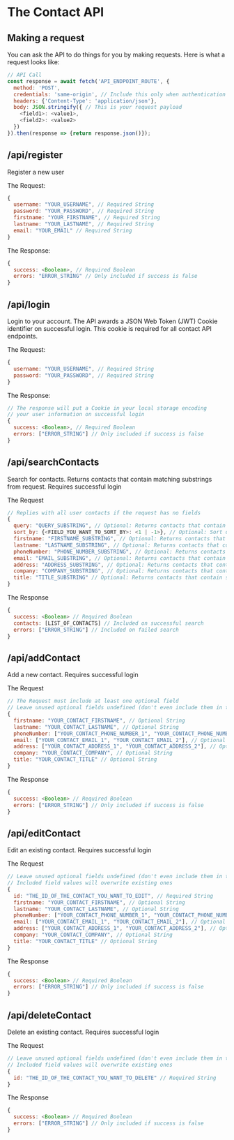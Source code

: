 # The Contact API

## Making a request

You can ask the API to do things for you by making requests. Here is what a request looks like:

```JavaScript
// API Call
const response = await fetch('API_ENDPOINT_ROUTE', {
  method: 'POST',
  credentials: 'same-origin', // Include this only when authentication is required
  headers: {'Content-Type': 'application/json'},
  body: JSON.stringify({ // This is your request payload
    <field1>: <value1>,
    <field2>: <value2>
  })
}).then(response => {return response.json()});
```

## /api/register

Register a new user

The Request:

```JavaScript
{
  username: "YOUR_USERNAME", // Required String
  password: "YOUR_PASSWORD", // Required String
  firstname: "YOUR_FIRSTNAME", // Required String
  lastname: "YOUR_LASTNAME", // Required String
  email: "YOUR_EMAIL" // Required String
}
```

The Response:

```JavaScript
{
  success: <Boolean>, // Required Boolean
  errors: "ERROR_STRING" // Only included if success is false
}
```

## /api/login

Login to your account. The API awards a JSON Web Token (JWT) Cookie identifier on successful login. This cookie is required for all contact API endpoints.

The Request:

```JavaScript
{
  username: "YOUR_USERNAME", // Required String
  password: "YOUR_PASSWORD", // Required String
}
```

The Response:

```JavaScript
// The response will put a Cookie in your local storage encoding
// your user information on successful login
{
  success: <Boolean>, // Required Boolean
  errors: ["ERROR_STRING"] // Only included if success is false
}
```

## /api/searchContacts

Search for contacts. Returns contacts that contain matching substrings from request. Requires successful login

The Request

```JavaScript
// Replies with all user contacts if the request has no fields
{
  query: "QUERY_SUBSTRING", // Optional: Returns contacts that contain substring in any field
  sort_by: {<FIELD_YOU_WANT_TO_SORT_BY>: <1 | -1>}, // Optional: Sort order (1 for sorted and -1 for reverse sorted)
  firstname: "FIRSTNAME_SUBSTRING", // Optional: Returns contacts that contain subtring in firstname field
  lastname: "LASTNAME_SUBSTRING", // Optional: Returns contacts that contain subtring in lastname field
  phoneNumber: "PHONE_NUMBER_SUBSTRING", // Optional: Returns contacts that contain subtring in phoneNumber field
  email: "EMAIL_SUBSTRING", // Optional: Returns contacts that contain subtring in email field
  address: "ADDRESS_SUBSTRING", // Optional: Returns contacts that contain subtring in address field
  company: "COMPANY_SUBSTRING", // Optional: Returns contacts that contain subtring in company field
  title: "TITLE_SUBSTRING" // Optional: Returns contacts that contain subtring in title field
}
```

The Response

```JavaScript
{
  success: <Boolean> // Required Boolean
  contacts: [LIST_OF_CONTACTS] // Included on successful search
  errors: ["ERROR_STRING"] // Included on failed search
}
```

## /api/addContact

Add a new contact. Requires successful login

The Request

```JavaScript
// The Request must include at least one optional field
// Leave unused optional fields undefined (don't even include them in the request)
{
  firstname: "YOUR_CONTACT_FIRSTNAME", // Optional String
  lastname: "YOUR_CONTACT_LASTNAME", // Optional String
  phoneNumber: ["YOUR_CONTACT_PHONE_NUMBER_1", "YOUR_CONTACT_PHONE_NUMBER_2"], // Optional String Array
  email: ["YOUR_CONTACT_EMAIL_1", "YOUR_CONTACT_EMAIL_2"], // Optional String Array
  address: ["YOUR_CONTACT_ADDRESS_1", "YOUR_CONTACT_ADDRESS_2"], // Optional String Array
  company: "YOUR_CONTACT_COMPANY", // Optional String
  title: "YOUR_CONTACT_TITLE" // Optional String
}
```

The Response

```JavaScript
{
  success: <Boolean> // Required Boolean
  errors: ["ERROR_STRING"] // Only included if success is false
}
```

## /api/editContact

Edit an existing contact. Requires successful login

The Request

```JavaScript
// Leave unused optional fields undefined (don't even include them in the request)
// Included field values will overwrite existing ones
{
  id: "THE_ID_OF_THE_CONTACT_YOU_WANT_TO_EDIT", // Required String
  firstname: "YOUR_CONTACT_FIRSTNAME", // Optional String
  lastname: "YOUR_CONTACT_LASTNAME", // Optional String
  phoneNumber: ["YOUR_CONTACT_PHONE_NUMBER_1", "YOUR_CONTACT_PHONE_NUMBER_2"], // Optional String Array
  email: ["YOUR_CONTACT_EMAIL_1", "YOUR_CONTACT_EMAIL_2"], // Optional String Array
  address: ["YOUR_CONTACT_ADDRESS_1", "YOUR_CONTACT_ADDRESS_2"], // Optional String Array
  company: "YOUR_CONTACT_COMPANY", // Optional String
  title: "YOUR_CONTACT_TITLE" // Optional String
}
```

The Response

```JavaScript
{
  success: <Boolean> // Required Boolean
  errors: ["ERROR_STRING"] // Only included if success is false
}
```

## /api/deleteContact

Delete an existing contact. Requires successful login

The Request

```JavaScript
// Leave unused optional fields undefined (don't even include them in the request)
// Included field values will overwrite existing ones
{
  id: "THE_ID_OF_THE_CONTACT_YOU_WANT_TO_DELETE" // Required String
}
```

The Response

```JavaScript
{
  success: <Boolean> // Required Boolean
  errors: ["ERROR_STRING"] // Only included if success is false
}
```
